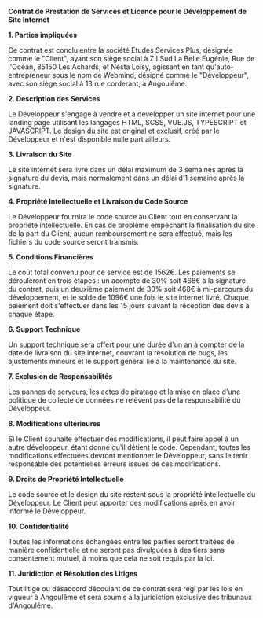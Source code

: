 **Contrat de Prestation de Services et Licence pour le Développement de Site Internet**

**1. Parties impliquées**

Ce contrat est conclu entre la société Etudes Services Plus, désignée comme le "Client", ayant son siège social à Z.I Sud La Belle Eugénie, Rue de l'Océan, 85150 Les Achards, et Nesta Loisy, agissant en tant qu'auto-entrepreneur sous le nom de Webmind, désigné comme le "Développeur", avec son siège social à 13 rue corderant, à Angoulême.

**2. Description des Services**

Le Développeur s'engage à vendre et à développer un site internet pour une landing page utilisant les langages HTML, SCSS, VUE.JS, TYPESCRIPT et JAVASCRIPT. Le design du site est original et exclusif, créé par le Développeur et n'est disponible nulle part ailleurs.

**3. Livraison du Site**

Le site internet sera livré dans un délai maximum de 3 semaines après la signature du devis, mais normalement dans un délai d'1 semaine après la signature.

**4. Propriété Intellectuelle et Livraison du Code Source**

Le Développeur fournira le code source au Client tout en conservant la propriété intellectuelle. En cas de problème empêchant la finalisation du site de la part du Client, aucun remboursement ne sera effectué, mais les fichiers du code source seront transmis.

**5. Conditions Financières**

Le coût total convenu pour ce service est de 1562€. Les paiements se dérouleront en trois étapes : un acompte de 30% soit 468€ à la signature du contrat, puis un deuxième paiement de 30% soit 468€ à mi-parcours du développement, et le solde de 1096€ une fois le site internet livré. Chaque paiement doit s'effectuer dans les 15 jours suivant la réception des devis à chaque étape.

**6. Support Technique**

Un support technique sera offert pour une durée d'un an à compter de la date de livraison du site internet, couvrant la résolution de bugs, les ajustements mineurs et le support général lié à la maintenance du site.

**7. Exclusion de Responsabilités**

Les pannes de serveurs, les actes de piratage et la mise en place d'une politique de collecte de données ne relèvent pas de la responsabilité du Développeur.

**8. Modifications ultérieures**

Si le Client souhaite effectuer des modifications, il peut faire appel à un autre développeur, étant donné qu'il détient le code. Cependant, toutes les modifications effectuées devront mentionner le Développeur, sans le tenir responsable des potentielles erreurs issues de ces modifications.

**9. Droits de Propriété Intellectuelle**

Le code source et le design du site restent sous la propriété intellectuelle du Développeur. Le Client peut apporter des modifications après en avoir informé le Développeur.

**10. Confidentialité**

Toutes les informations échangées entre les parties seront traitées de manière confidentielle et ne seront pas divulguées à des tiers sans consentement mutuel, à moins que cela ne soit requis par la loi.

**11. Juridiction et Résolution des Litiges**

Tout litige ou désaccord découlant de ce contrat sera régi par les lois en vigueur à Angoulême et sera soumis à la juridiction exclusive des tribunaux d'Angoulême.